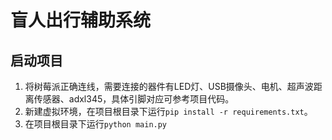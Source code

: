 #  盲人出行辅助系统

##  启动项目

1. 将树莓派正确连线，需要连接的器件有LED灯、USB摄像头、电机、超声波距离传感器、adxl345，具体引脚对应可参考项目代码。
2. 新建虚拟环境，在项目根目录下运行`pip install -r requirements.txt`。
3. 在项目根目录下运行`python main.py`
